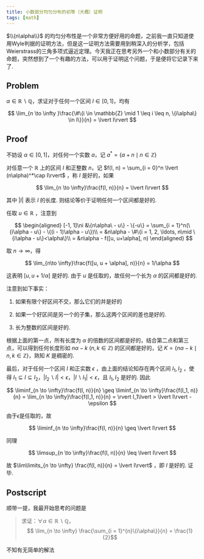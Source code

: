 ```yaml
---
title: 小数部分均匀分布的初等（大概）证明
tags: [math]
---
```


$\\{n\alpha\\}$ 的均匀分布性是一个非常方便好用的命题，之前我一直只知道使用Wyle判据的证明方法，但是这一证明方法需要用到稍深入的分析学，包括Weierstrass的三角多项式逼近定理。今天我正在思考另外一个和小数部分有关的命题，突然想到了一个有趣的方法，可以用于证明这个问题，于是便将它记录下来了. 



## Problem

$\alpha \in \mathbb{R} \backslash \mathbb{Q}$，求证对于任何一个区间 $I \in [0, 1]$，均有

$$
\lim_{n \to \infty }\frac{\#\{i \in \mathbb{Z} \mid 1 \leq i \leq n, \{i\alpha\} \in I\}}{n} = \lvert I\rvert
$$

## Proof

不妨设 $\alpha \in [0, 1]$，对任何一个实数 $a$，记 $a^\ast = \{a + n \mid n \in \mathbb{Z}\}$ 

对任意一个 $\mathbb{R}$ 上的区间 $I$ 和正整数 $n$，记 $f(I, n) = \sum_{i = 0}^n \lvert (n\alpha)^*\cap I\rvert$ ，称 $I$ 是好的，如果

$$
\lim_{n \to \infty}\frac{f(I, n)}{n} = \lvert I\rvert
$$

其中 $\lvert I\rvert$ 表示 $I$ 的长度. 则结论等价于证明任何一个区间都是好的. 

任取 $u\in \mathbb{R}$ ，注意到

$$
\begin{aligned}
[-1, 1]\ni &\{n\alpha\ - u\} - \{-u\} = \sum_{i = 1}^n(\{i\alpha - u\} - \{(i - 1)\alpha - u\})\\
= &n\alpha - \#\{i = 1, 2, \ldots, n\mid \{i\alpha - u\}<\alpha\}\\
= &n\alpha - f([u, u+\alpha], n)
\end{aligned}
$$

取 $n\to \infty$，得

$$
\lim_{n\to \infty}\frac{f([u, u + \alpha], n)}{n} = 1/\alpha
$$

这表明 $[u, u + 1/\alpha]$ 是好的. 由于 $u$ 是任取的，故任何一个长为 $\alpha$ 的区间都是好的. 

注意到如下事实：

1. 如果有限个好区间不交，那么它们的并是好的

2. 如果一个好区间是另一个的子集，那么这两个区间的差也是好的. 

3. 长为整数的区间是好的. 

根据上面的第一点，所有长度为 $\alpha$ 的倍数的区间都是好的，结合第二点和第三点，可以得到任何长度形如 $n\alpha - k\ (n, k \in \mathbb{Z})$ 的区间都是好的，记 $K = \{n\alpha - k \mid n, k \in \mathbb{Z}\}$，熟知 $K$ 是稠密的. 

最后，对于任何一个区间 $I$ 和正实数 $\epsilon$ ，由上面的结论知存在两个区间 $I_1, I_2$ ，使得 $I_1 \subseteq I \subseteq I_2$，$\lvert I_2 \backslash I\rvert <\epsilon$，$\lvert I\backslash I_1\rvert < \epsilon$，且 $I_1, I_2$ 是好的. 因此

$$
\liminf_{n \to \infty}\frac{f(I, n)}{n} \geq \liminf_{n \to \infty}\frac{f(I_1, n)}{n}
= \lim_{n \to \infty}\frac{f(I_1, n)}{n} = \rvert I_1\lvert > \lvert I\rvert - \epsilon
$$

由于$\epsilon$是任取的，故

$$
\liminf_{n \to \infty}\frac{f(I, n)}{n} \geq \lvert I\rvert
$$

同理

$$
\limsup_{n \to \infty}\frac{f(I, n)}{n} \leq \lvert I\rvert
$$

故 $\lim\limits_{n \to \infty} \frac{f(I, n)}{n} = \lvert I\rvert$ ，即 $I$ 是好的. 证毕. 

## Postscript

顺带一提，我最开始思考的问题是
> 求证：$\forall \alpha \in \mathbb{R} \backslash \mathbb{Q}$，
> $$ \lim_{n \to \infty} \frac{\sum_{i = 1}^{n}\{i\alpha\}}{n} = \frac{1}{2}$$

不知有无简单的解法
